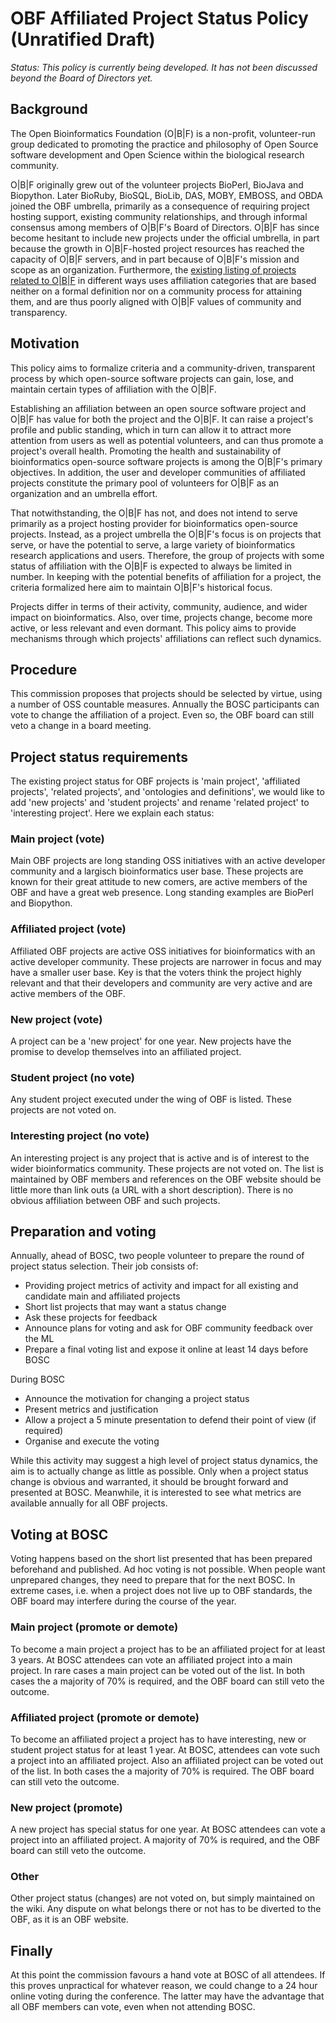 # OBF Affiliated Project Status Policy (Unratified Draft) 

_Status: This policy is currently being developed. It has not been discussed beyond the Board of Directors yet._

## Background

The Open Bioinformatics Foundation (O|B|F) is a non-profit, volunteer-run
group dedicated to promoting the practice and philosophy of Open Source
software development and Open Science within the biological research community.

O|B|F originally grew out of the volunteer projects BioPerl, BioJava
and Biopython. Later BioRuby, BioSQL, BioLib, DAS, MOBY, EMBOSS, and
OBDA joined the OBF umbrella, primarily as a consequence of requiring
project hosting support, existing community relationships, and through
informal consensus among members of O|B|F's Board of Directors. O|B|F
has since become hesitant to include new projects under the official
umbrella, in part because the growth in O|B|F-hosted project resources
has reached the capacity of O|B|F servers, and in part because of
O|B|F's mission and scope as an organization. Furthermore, the
[existing listing of projects related to O|B|F](http://www.open-bio.org/w/index.php?title=Projects&oldid=4609)
in different ways uses affiliation categories that are based neither
on a formal definition nor on a community process for attaining them,
and are thus poorly aligned with O|B|F values of community and
transparency.

## Motivation

This policy aims to formalize criteria and a community-driven,
transparent process by which open-source software projects can gain,
lose, and maintain certain types of affiliation with the O|B|F.

Establishing an affiliation between an open source software project and O|B|F has value for both the
project and the O|B|F. It can raise a project's profile and public standing, which in turn can allow it to attract more attention from users as well as potential volunteers, and can thus promote a project's overall health. Promoting the health and sustainability of bioinformatics open-source software projects is among
the O|B|F's primary objectives. In addition, 
the user and developer communities of affiliated projects constitute the primary pool of volunteers for O|B|F as an organization and an umbrella effort.

That notwithstanding, the O|B|F has not, and does not intend to serve
primarily as a project hosting provider for bioinformatics open-source
projects. Instead, as a project umbrella the O|B|F's focus is on
projects that serve, or have the potential to serve, a large variety
of bioinformatics research applications and users. Therefore, the
group of projects with some status of affiliation with the O|B|F is
expected to always be limited in number. In keeping with the potential benefits of affiliation for a project, the criteria formalized here aim to maintain O|B|F's historical focus.

Projects differ in terms of their activity, community, audience, and
wider impact on bioinformatics. Also, over time, projects change, become
more active, or less relevant and even dormant. This policy aims to provide mechanisms through which projects' affiliations can reflect such dynamics.

## Procedure

This commission proposes that projects should be selected by virtue, using a
number of OSS countable measures. Annually the BOSC participants can vote to
change the affiliation of a project. Even so, the OBF board can still veto a
change in a board meeting.

## Project status requirements

The existing project status for OBF projects is 'main project', 'affiliated
projects', 'related projects', and 'ontologies and definitions', we would like
to add 'new projects' and 'student projects' and rename 'related project' to
'interesting project'. Here we explain each status:

### Main project (vote)

Main OBF projects are long standing OSS initiatives with an active developer
community and a largisch bioinformatics user base. These projects are known for
their great attitude to new comers, are active members of the OBF and have a
great web presence. Long standing examples are BioPerl and Biopython.

### Affiliated project (vote)

Affiliated OBF projects are active OSS initiatives for bioinformatics with an
active developer community. These projects are narrower in focus and may have a
smaller user base. Key is that the voters think the project highly relevant and
that their developers and community are very active and are active members of
the OBF.

### New project (vote)

A project can be a 'new project' for one year. New projects have the promise to
develop themselves into an affiliated project.

### Student project (no vote)

Any student project executed under the wing of OBF is listed. These projects are not voted on.

### Interesting project (no vote)

An interesting project is any project that is active and is of interest to the 
wider bioinformatics community. These projects are not voted on. The list is 
maintained by OBF members and references on the OBF website should be little
more than link outs (a URL with a short description). There is no obvious
affiliation between OBF and such projects.
 
## Preparation and voting

Annually, ahead of BOSC, two people volunteer to prepare the round of project
status selection. Their job consists of:

* Providing project metrics of activity and impact for all existing and candidate main and affiliated projects
* Short list projects that may want a status change
* Ask these projects for feedback
* Announce plans for voting and ask for OBF community feedback over the ML
* Prepare a final voting list and expose it online at least 14 days before BOSC

During BOSC

* Announce the motivation for changing a project status
* Present metrics and justification
* Allow a project a 5 minute presentation to defend their point of view (if required)
* Organise and execute the voting

While this activity may suggest a high level of project status dynamics, the
aim is to actually change as little as possible. Only when a project status
change is obvious and warranted, it should be brought forward and presented at
BOSC. Meanwhile, it is interested to see what metrics are available annually for
all OBF projects.

## Voting at BOSC

Voting happens based on the short list presented that has been prepared
beforehand and published.  Ad hoc voting is not possible. When people want
unprepared changes, they need to prepare that for the next BOSC. In extreme
cases, i.e. when a project does not live up to OBF standards, the OBF board may
interfere during the course of the year.

### Main project (promote or demote)

To become a main project a project has to be an affiliated project for at least
3 years. At BOSC attendees can vote an affiliated project into a main project.
In rare cases a main project can be voted out of the list. In both cases the a
majority of 70% is required, and the OBF board can still veto the outcome.

### Affiliated project (promote or demote)

To become an affiliated project a project has to have interesting, new or
student project status for at least 1 year. At BOSC, attendees can vote such a
project into an affiliated project.  Also an affiliated project can be voted
out of the list. In both cases the a majority of 70% is required. The OBF
board can still veto the outcome.

### New project (promote)

A new project has special status for one year.  At BOSC attendees can vote a
project into an affiliated project. A majority of 70% is required, and the OBF
board can still veto the outcome.

### Other

Other project status (changes) are not voted on, but simply maintained on the
wiki. Any dispute on what belongs there or not has to be diverted to the OBF,
as it is an OBF website.

## Finally

At this point the commission favours a hand vote at BOSC of all attendees. If
this proves unpractical for whatever reason, we could change to a 24 hour
online voting during the conference. The latter may have the advantage that all
OBF members can vote, even when not attending BOSC.


